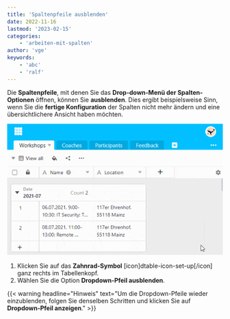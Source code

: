 ```yaml
---
title: 'Spaltenpfeile ausblenden'
date: 2022-11-16
lastmod: '2023-02-15'
categories:
    - 'arbeiten-mit-spalten'
author: 'vge'
keywords:
    - 'abc'
    - 'ralf'
---
```


Die **Spaltenpfeile**, mit denen Sie das **Drop-down-Menü der Spalten-Optionen** öffnen, können Sie **ausblenden**. Dies ergibt beispielsweise Sinn, wenn Sie die **fertige Konfiguration** der Spalten nicht mehr ändern und eine übersichtlichere Ansicht haben möchten.

![Spaltenpfeile ausblenden](images/Spaltenpfeile-ausblenden.gif)

1. Klicken Sie auf das **Zahnrad-Symbol** \[icon\]dtable-icon-set-up\[/icon\] ganz rechts im Tabellenkopf.
2. Wählen Sie die Option **Dropdown-Pfeil ausblenden**.

{{< warning headline="Hinweis" text="Um die Dropdown-Pfeile wieder einzublenden, folgen Sie denselben Schritten und klicken Sie auf **Dropdown-Pfeil anzeigen**." >}}
